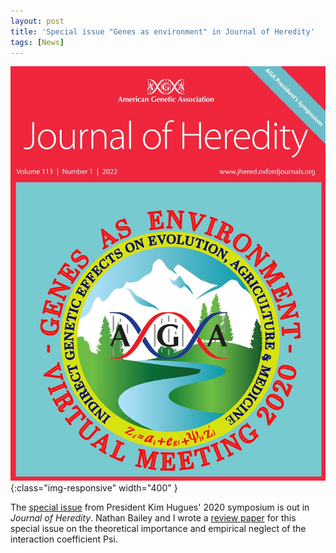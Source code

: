 ```yaml
---
layout: post
title: 'Special issue "Genes as environment" in Journal of Heredity'
tags: [News]
---
```


![diapo](/assets/img/coverJhered.jpeg){:class="img-responsive" width="400" }

The [special issue](https://academic.oup.com/jhered/issue/113/1) from President Kim Hugues' 2020 symposium is out in *Journal of Heredity*. Nathan Bailey and I wrote a [review paper](/assets/img/Bailey_Desjonqueres_2021_The_Indirect_Genetic_Effect_Interaction.pdf) for this special issue on the theoretical importance and empirical neglect of the interaction coefficient Psi.
